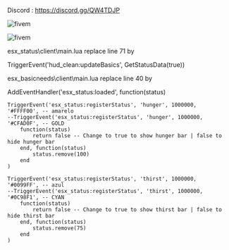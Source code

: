 Discord : https://discord.gg/QW4TDJP

![fivem](https://i.imgur.com/6VJgEpV.png)

![fivem](https://i.imgur.com/YRNqdNA.png)



esx_status\client\main.lua replace line 71 by

TriggerEvent('hud_clean:updateBasics', GetStatusData(true))


esx_basicneeds\client\main.lua replace line 40 by


AddEventHandler('esx_status:loaded', function(status)

	TriggerEvent('esx_status:registerStatus', 'hunger', 1000000, '#FFFF00', -- amarelo
	--TriggerEvent('esx_status:registerStatus', 'hunger', 1000000, '#CFAD0F', -- GOLD
		function(status)
			return false -- Change to true to show hunger bar | false to hide hunger bar
		end, function(status)
			status.remove(100)
		end
	)

	TriggerEvent('esx_status:registerStatus', 'thirst', 1000000, '#0099FF', -- azul
	--TriggerEvent('esx_status:registerStatus', 'thirst', 1000000, '#0C98F1', -- CYAN
		function(status)
			return false -- Change to true to show thirst bar | false to hide thirst bar
		end, function(status)
			status.remove(75)
		end
	)
